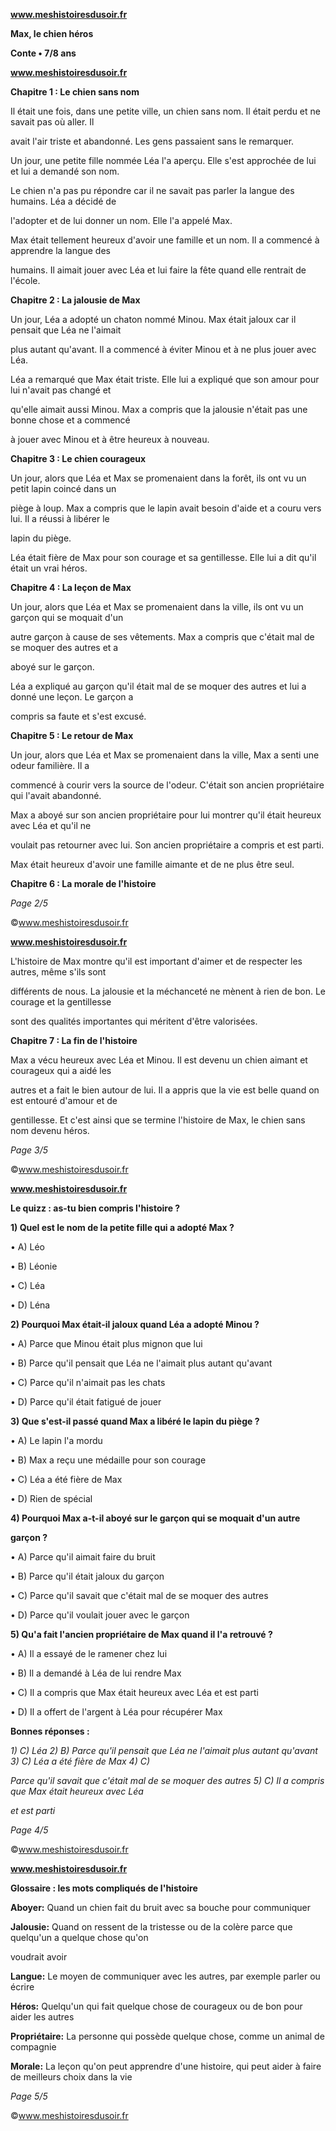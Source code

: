 ﻿<a name="br1"></a> 

**www.meshistoiresdusoir.fr**

**Max, le chien héros**

**Conte • 7/8 ans**



<a name="br2"></a> 

**www.meshistoiresdusoir.fr**

**Chapitre 1 : Le chien sans nom**

Il était une fois, dans une petite ville, un chien sans nom. Il était perdu et ne savait pas où aller. Il

avait l'air triste et abandonné. Les gens passaient sans le remarquer.

Un jour, une petite fille nommée Léa l'a aperçu. Elle s'est approchée de lui et lui a demandé son nom.

Le chien n'a pas pu répondre car il ne savait pas parler la langue des humains. Léa a décidé de

l'adopter et de lui donner un nom. Elle l'a appelé Max.

Max était tellement heureux d'avoir une famille et un nom. Il a commencé à apprendre la langue des

humains. Il aimait jouer avec Léa et lui faire la fête quand elle rentrait de l'école.

**Chapitre 2 : La jalousie de Max**

Un jour, Léa a adopté un chaton nommé Minou. Max était jaloux car il pensait que Léa ne l'aimait

plus autant qu'avant. Il a commencé à éviter Minou et à ne plus jouer avec Léa.

Léa a remarqué que Max était triste. Elle lui a expliqué que son amour pour lui n'avait pas changé et

qu'elle aimait aussi Minou. Max a compris que la jalousie n'était pas une bonne chose et a commencé

à jouer avec Minou et à être heureux à nouveau.

**Chapitre 3 : Le chien courageux**

Un jour, alors que Léa et Max se promenaient dans la forêt, ils ont vu un petit lapin coincé dans un

piège à loup. Max a compris que le lapin avait besoin d'aide et a couru vers lui. Il a réussi à libérer le

lapin du piège.

Léa était fière de Max pour son courage et sa gentillesse. Elle lui a dit qu'il était un vrai héros.

**Chapitre 4 : La leçon de Max**

Un jour, alors que Léa et Max se promenaient dans la ville, ils ont vu un garçon qui se moquait d'un

autre garçon à cause de ses vêtements. Max a compris que c'était mal de se moquer des autres et a

aboyé sur le garçon.

Léa a expliqué au garçon qu'il était mal de se moquer des autres et lui a donné une leçon. Le garçon a

compris sa faute et s'est excusé.

**Chapitre 5 : Le retour de Max**

Un jour, alors que Léa et Max se promenaient dans la ville, Max a senti une odeur familière. Il a

commencé à courir vers la source de l'odeur. C'était son ancien propriétaire qui l'avait abandonné.

Max a aboyé sur son ancien propriétaire pour lui montrer qu'il était heureux avec Léa et qu'il ne

voulait pas retourner avec lui. Son ancien propriétaire a compris et est parti.

Max était heureux d'avoir une famille aimante et de ne plus être seul.

**Chapitre 6 : La morale de l'histoire**

*Page 2/5*

©www.meshistoiresdusoir.fr



<a name="br3"></a> 

**www.meshistoiresdusoir.fr**

L'histoire de Max montre qu'il est important d'aimer et de respecter les autres, même s'ils sont

différents de nous. La jalousie et la méchanceté ne mènent à rien de bon. Le courage et la gentillesse

sont des qualités importantes qui méritent d'être valorisées.

**Chapitre 7 : La fin de l'histoire**

Max a vécu heureux avec Léa et Minou. Il est devenu un chien aimant et courageux qui a aidé les

autres et a fait le bien autour de lui. Il a appris que la vie est belle quand on est entouré d'amour et de

gentillesse. Et c'est ainsi que se termine l'histoire de Max, le chien sans nom devenu héros.

*Page 3/5*

©www.meshistoiresdusoir.fr



<a name="br4"></a> 

**www.meshistoiresdusoir.fr**

**Le quizz : as-tu bien compris l'histoire ?**

**1) Quel est le nom de la petite fille qui a adopté Max ?**

• A) Léo

• B) Léonie

• C) Léa

• D) Léna

**2) Pourquoi Max était-il jaloux quand Léa a adopté Minou ?**

• A) Parce que Minou était plus mignon que lui

• B) Parce qu'il pensait que Léa ne l'aimait plus autant qu'avant

• C) Parce qu'il n'aimait pas les chats

• D) Parce qu'il était fatigué de jouer

**3) Que s'est-il passé quand Max a libéré le lapin du piège ?**

• A) Le lapin l'a mordu

• B) Max a reçu une médaille pour son courage

• C) Léa a été fière de Max

• D) Rien de spécial

**4) Pourquoi Max a-t-il aboyé sur le garçon qui se moquait d'un autre**

**garçon ?**

• A) Parce qu'il aimait faire du bruit

• B) Parce qu'il était jaloux du garçon

• C) Parce qu'il savait que c'était mal de se moquer des autres

• D) Parce qu'il voulait jouer avec le garçon

**5) Qu'a fait l'ancien propriétaire de Max quand il l'a retrouvé ?**

• A) Il a essayé de le ramener chez lui

• B) Il a demandé à Léa de lui rendre Max

• C) Il a compris que Max était heureux avec Léa et est parti

• D) Il a offert de l'argent à Léa pour récupérer Max

**Bonnes réponses :**

*1) C) Léa 2) B) Parce qu'il pensait que Léa ne l'aimait plus autant qu'avant 3) C) Léa a été fière de Max 4) C)*

*Parce qu'il savait que c'était mal de se moquer des autres 5) C) Il a compris que Max était heureux avec Léa*

*et est parti*

*Page 4/5*

©www.meshistoiresdusoir.fr



<a name="br5"></a> 

**www.meshistoiresdusoir.fr**

**Glossaire : les mots compliqués de l'histoire**

**Aboyer:** Quand un chien fait du bruit avec sa bouche pour communiquer

**Jalousie:** Quand on ressent de la tristesse ou de la colère parce que quelqu'un a quelque chose qu'on

voudrait avoir

**Langue:** Le moyen de communiquer avec les autres, par exemple parler ou écrire

**Héros:** Quelqu'un qui fait quelque chose de courageux ou de bon pour aider les autres

**Propriétaire:** La personne qui possède quelque chose, comme un animal de compagnie

**Morale:** La leçon qu'on peut apprendre d'une histoire, qui peut aider à faire de meilleurs choix dans la vie

*Page 5/5*

©www.meshistoiresdusoir.fr

